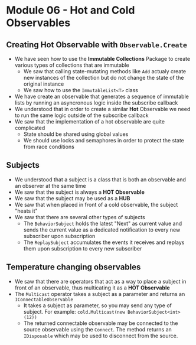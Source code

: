 # Module 06 - Hot and Cold Observables

## Creating Hot Observable with `Observable.Create`
* We have seen how to use the **Immutable Collections** Package to create various types of collections that are immutable
  * We saw that calling state-mutating methods like `Add` actualy create new instances of the collection but do not change the state of the original instance
  * We saw how to use the `ImmutableList<T>` class
* We have create an observable that generates a sequence of immutable lists by running an asyncronous logic inside the subscribe callback
* We understood that in order to create a similar **Hot** Observable we need to run the same logic outside of the subscribe callback
* We saw that the implementation of a hot observable are quite complicated
  * State should be shared using global values
  * We should use locks and semaphores in order to protect the state from race conditions

## Subjects
* We understood that a subject is a class that is both an observable and an observer at the same time
* We saw that the subject is always a **HOT Observable**
* We saw that the subject may be used as a **HUB**
* We saw that when placed in front of a cold observable, the subject "heats it"
* We saw that there are several other types of subjects
  * The `BehaviorSubject` holds the latest "Next" as current value and sends the current value as a dedicated notification to every new subscriber upon subscription
  * The `ReplaySubject` accumulates the events it receives and replays them upon subscription to every new subscriber


## Temperature changing observables
* We saw that there are operators that act as a way to place a subject in front of an observable, thus multicating it as a **HOT Observable**
* The `Multicast` operator takes a subject as a parameter and returns an `IConnectableObservable`
  * It takes a subject as parameter, so you may send any type of subject. For example: `cold.Multicast(new BehaviorSubject<int>(12))`
  * The returned connectable observable may be connected to the source observable using the `Connect`. The method returns an `IDisposable` which may be used to disconnect from the source.




